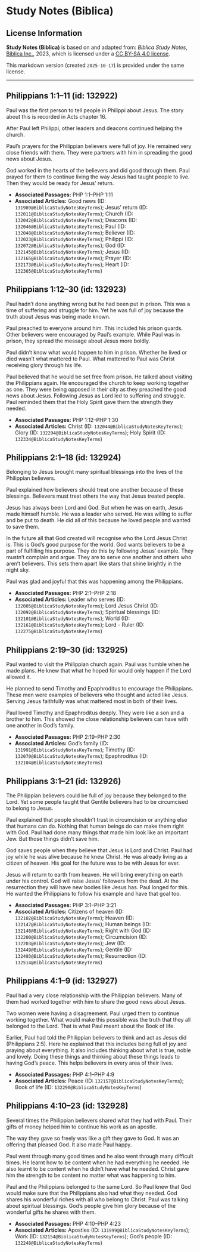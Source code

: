 # Study Notes (Biblica)

## License Information

**Study Notes (Biblica)** is based on and adapted from: _Biblica Study Notes_, [Biblica Inc.](https://www.biblica.com/), 2023, which is licensed under a [CC BY-SA 4.0 license](https://creativecommons.org/licenses/by-sa/4.0/legalcode.en).

This markdown version (created `2025-10-17`) is provided under the same license.



--------------------------------

## Philippians 1:1–11 (id: 132922)

Paul was the first person to tell people in Philippi about Jesus. The story about this is recorded in Acts chapter 16\.

After Paul left Philippi, other leaders and deacons continued helping the church.

Paul’s prayers for the Philippian believers were full of joy. He remained very close friends with them. They were partners with him in spreading the good news about Jesus.

God worked in the hearts of the believers and did good through them. Paul prayed for them to continue living the way Jesus had taught people to live. Then they would be ready for Jesus’ return.

* **Associated Passages:** PHP 1:1–PHP 1:11
* **Associated Articles:** Good news (ID: `131989@BiblicaStudyNotesKeyTerms`); Jesus’ return (ID: `132011@BiblicaStudyNotesKeyTerms`); Church (ID: `132042@BiblicaStudyNotesKeyTerms`); Deacons (ID: `132046@BiblicaStudyNotesKeyTerms`); Paul (ID: `132048@BiblicaStudyNotesKeyTerms`); Believer (ID: `132023@BiblicaStudyNotesKeyTerms`); Philippi (ID: `132072@BiblicaStudyNotesKeyTerms`); God (ID: `132145@BiblicaStudyNotesKeyTerms`); Jesus (ID: `132165@BiblicaStudyNotesKeyTerms`); Prayer (ID: `132173@BiblicaStudyNotesKeyTerms`); Heart (ID: `132365@BiblicaStudyNotesKeyTerms`)

## Philippians 1:12–30 (id: 132923)

Paul hadn’t done anything wrong but he had been put in prison. This was a time of suffering and struggle for him. Yet he was full of joy because the truth about Jesus was being made known.

Paul preached to everyone around him. This included his prison guards. Other believers were encouraged by Paul’s example. While Paul was in prison, they spread the message about Jesus more boldly.

Paul didn’t know what would happen to him in prison. Whether he lived or died wasn’t what mattered to Paul. What mattered to Paul was Christ receiving glory through his life.

Paul believed that he would be set free from prison. He talked about visiting the Philippians again. He encouraged the church to keep working together as one. They were being opposed in their city as they preached the good news about Jesus. Following Jesus as Lord led to suffering and struggle. Paul reminded them that the Holy Spirit gave them the strength they needed.

* **Associated Passages:** PHP 1:12–PHP 1:30
* **Associated Articles:** Christ (ID: `132044@BiblicaStudyNotesKeyTerms`); Glory (ID: `132294@BiblicaStudyNotesKeyTerms`); Holy Spirit (ID: `132334@BiblicaStudyNotesKeyTerms`)

## Philippians 2:1–18 (id: 132924)

Belonging to Jesus brought many spiritual blessings into the lives of the Philippian believers.

Paul explained how believers should treat one another because of these blessings. Believers must treat others the way that Jesus treated people.

Jesus has always been Lord and God. But when he was on earth, Jesus made himself humble. He was a leader who served. He was willing to suffer and be put to death. He did all of this because he loved people and wanted to save them.

In the future all that God created will recognise who the Lord Jesus Christ is. This is God’s good purpose for the world. God wants believers to be a part of fulfilling his purpose. They do this by following Jesus’ example. They mustn’t complain and argue. They are to serve one another and others who aren’t believers. This sets them apart like stars that shine brightly in the night sky.

Paul was glad and joyful that this was happening among the Philippians.

* **Associated Passages:** PHP 2:1–PHP 2:18
* **Associated Articles:** Leader who serves (ID: `132005@BiblicaStudyNotesKeyTerms`); Lord Jesus Christ (ID: `132092@BiblicaStudyNotesKeyTerms`); Spiritual blessings (ID: `132101@BiblicaStudyNotesKeyTerms`); World (ID: `132161@BiblicaStudyNotesKeyTerms`); Lord - Ruler (ID: `132275@BiblicaStudyNotesKeyTerms`)

## Philippians 2:19–30 (id: 132925)

Paul wanted to visit the Philippian church again. Paul was humble when he made plans. He knew that what he hoped for would only happen if the Lord allowed it.

He planned to send Timothy and Epaphroditus to encourage the Philippians. These men were examples of believers who thought and acted like Jesus. Serving Jesus faithfully was what mattered most in both of their lives.

Paul loved Timothy and Epaphroditus deeply. They were like a son and a brother to him. This showed the close relationship believers can have with one another in God’s family.

* **Associated Passages:** PHP 2:19–PHP 2:30
* **Associated Articles:** God’s family (ID: `131991@BiblicaStudyNotesKeyTerms`); Timothy (ID: `132070@BiblicaStudyNotesKeyTerms`); Epaphroditus (ID: `132104@BiblicaStudyNotesKeyTerms`)

## Philippians 3:1–21 (id: 132926)

The Philippian believers could be full of joy because they belonged to the Lord. Yet some people taught that Gentile believers had to be circumcised to belong to Jesus.

Paul explained that people shouldn’t trust in circumcision or anything else that humans can do. Nothing that human beings do can make them right with God. Paul had done many things that made him look like an important Jew. But those things didn’t save him.

God saves people when they believe that Jesus is Lord and Christ. Paul had joy while he was alive because he knew Christ. He was already living as a citizen of heaven. His goal for the future was to be with Jesus for ever.

Jesus will return to earth from heaven. He will bring everything on earth under his control. God will raise Jesus’ followers from the dead. At the resurrection they will have new bodies like Jesus has. Paul longed for this. He wanted the Philippians to follow his example and have that goal too.

* **Associated Passages:** PHP 3:1–PHP 3:21
* **Associated Articles:** Citizens of heaven (ID: `132102@BiblicaStudyNotesKeyTerms`); Heaven (ID: `132147@BiblicaStudyNotesKeyTerms`); Human beings (ID: `132148@BiblicaStudyNotesKeyTerms`); Right with God (ID: `132200@BiblicaStudyNotesKeyTerms`); Circumcision (ID: `132203@BiblicaStudyNotesKeyTerms`); Jew (ID: `132449@BiblicaStudyNotesKeyTerms`); Gentile (ID: `132493@BiblicaStudyNotesKeyTerms`); Resurrection (ID: `132514@BiblicaStudyNotesKeyTerms`)

## Philippians 4:1–9 (id: 132927)

Paul had a very close relationship with the Philippian believers. Many of them had worked together with him to share the good news about Jesus.

Two women were having a disagreement. Paul urged them to continue working together. What would make this possible was the truth that they all belonged to the Lord. That is what Paul meant about the Book of life.

Earlier, Paul had told the Philippian believers to think and act as Jesus did (Philippians 2:5\). Here he explained that this includes being full of joy and praying about everything. It also includes thinking about what is true, noble and lovely. Doing these things and thinking about these things leads to having God’s peace. This helps believers in every area of their lives.

* **Associated Passages:** PHP 4:1–PHP 4:9
* **Associated Articles:** Peace (ID: `132157@BiblicaStudyNotesKeyTerms`); Book of life (ID: `132290@BiblicaStudyNotesKeyTerms`)

## Philippians 4:10–23 (id: 132928)

Several times the Philippian believers shared what they had with Paul. Their gifts of money helped him to continue his work as an apostle.

The way they gave so freely was like a gift they gave to God. It was an offering that pleased God. It also made Paul happy.

Paul went through many good times and he also went through many difficult times. He learnt how to be content when he had everything he needed. He also learnt to be content when he didn’t have what he needed. Christ gave him the strength to be content no matter what was happening to him.

Paul and the Philippians belonged to the same Lord. So Paul knew that God would make sure that the Philippians also had what they needed. God shares his wonderful riches with all who belong to Christ. Paul was talking about spiritual blessings. God’s people give him glory because of the wonderful gifts he shares with them.

* **Associated Passages:** PHP 4:10–PHP 4:23
* **Associated Articles:** Apostles (ID: `131999@BiblicaStudyNotesKeyTerms`); Work (ID: `132154@BiblicaStudyNotesKeyTerms`); God’s people (ID: `132248@BiblicaStudyNotesKeyTerms`)

